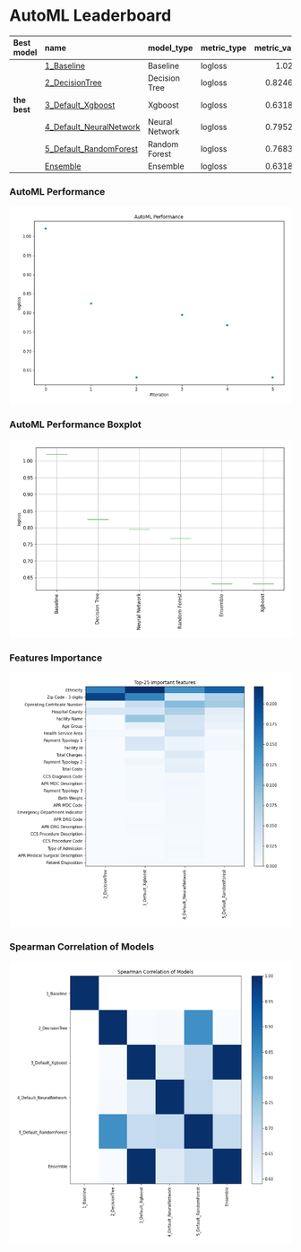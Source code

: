 # AutoML Leaderboard

| Best model   | name                                                         | model_type     | metric_type   |   metric_value |   train_time |
|:-------------|:-------------------------------------------------------------|:---------------|:--------------|---------------:|-------------:|
|              | [1_Baseline](1_Baseline/README.md)                           | Baseline       | logloss       |       1.0208   |         1.71 |
|              | [2_DecisionTree](2_DecisionTree/README.md)                   | Decision Tree  | logloss       |       0.824643 |        18.64 |
| **the best** | [3_Default_Xgboost](3_Default_Xgboost/README.md)             | Xgboost        | logloss       |       0.631893 |        43.45 |
|              | [4_Default_NeuralNetwork](4_Default_NeuralNetwork/README.md) | Neural Network | logloss       |       0.795246 |         9.71 |
|              | [5_Default_RandomForest](5_Default_RandomForest/README.md)   | Random Forest  | logloss       |       0.768391 |        46.64 |
|              | [Ensemble](Ensemble/README.md)                               | Ensemble       | logloss       |       0.631893 |         0.53 |

### AutoML Performance
![AutoML Performance](ldb_performance.png)

### AutoML Performance Boxplot
![AutoML Performance Boxplot](ldb_performance_boxplot.png)

### Features Importance
![features importance across models](features_heatmap.png)



### Spearman Correlation of Models
![models spearman correlation](correlation_heatmap.png)

